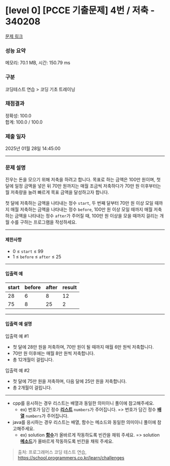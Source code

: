 # [level 0] [PCCE 기출문제] 4번 / 저축 - 340208

[문제 링크](https://school.programmers.co.kr/learn/courses/30/lessons/340208?language=java)

### 성능 요약

메모리: 70.1 MB, 시간: 150.79 ms

### 구분

코딩테스트 연습 > 코딩 기초 트레이닝

### 채점결과

정확성: 100.0  
합계: 100.0 / 100.0

### 제출 일자

2025년 01월 28일 14:45:00

---

### 문제 설명

<p>진우는 돈을 모으기 위해 저축을 하려고 합니다. 목표로 하는 금액은 100만 원이며, 첫 달에 일정 금액을 넣은 뒤 70만 원까지는 매월 조금씩 저축하다가 70만 원 이후부터는 월 저축량을 늘려 빠르게 목표 금액을 달성하고자 합니다.</p>

<p>첫 달에 저축하는 금액을 나타내는 정수 <code>start</code>, 두 번째 달부터 70만 원 이상 모일 때까지 매월 저축하는 금액을 나타내는 정수 <code>before</code>, 100만 원 이상 모일 때까지 매월 저축하는 금액을 나타내는 정수 <code>after</code>가 주어질 때, 100만 원 이상을 모을 때까지 걸리는 개월 수를 구하는 프로그램을 작성하세요.</p>

<hr>

<h4>제한사항</h4>

<ul>
<li>0 ≤ <code>start</code> ≤ 99</li>
<li>1 ≤ <code>before</code> ≤ <code>after</code> ≤ 25</li>
</ul>

<hr>

<h4>입출력 예</h4>
<table class="table">
        <thead><tr>
<th>start</th>
<th>before</th>
<th>after</th>
<th>result</th>
</tr>
</thead>
        <tbody><tr>
<td>28</td>
<td>6</td>
<td>8</td>
<td>12</td>
</tr>
<tr>
<td>75</td>
<td>8</td>
<td>25</td>
<td>2</td>
</tr>
</tbody>
      </table>
<hr>

<h4>입출력 예 설명</h4>

<p>입출력 예 #1</p>

<ul>
<li>첫 달에 28만 원을 저축하며, 70만 원이 될 때까지 매월 6만 원씩 저축합니다.</li>
<li>70만 원 이후에는 매월 8만 원씩 저축합니다.</li>
<li>총 12개월이 걸립니다.</li>
</ul>

<p>입출력 예 #2</p>

<ul>
<li>첫 달에 75만 원을 저축하며, 다음 달에 25만 원을 저축합니다.</li>
<li>총 2개월이 걸립니다.</li>
</ul>

<hr>

<ul>
<li>cpp를 응시하는 경우 리스트는 배열과 동일한 의미이니 풀이에 참고해주세요.

<ul>
<li>ex) 번호가 담긴 정수 <u><strong>리스트</strong></u> <code>numbers</code>가 주어집니다. =&gt; 번호가 담긴 정수 <u><strong>배열</strong></u> <code>numbers</code>가 주어집니다.</li>
</ul></li>
<li>java를 응시하는 경우 리스트는 배열, 함수는 메소드와 동일한 의미이니 풀이에 참고해주세요.

<ul>
<li>ex) solution <u><strong>함수</strong></u>가 올바르게 작동하도록 빈칸을 채워 주세요. =&gt; solution <u><strong>메소드</strong></u>가 올바르게 작동하도록 빈칸을 채워 주세요.</li>
</ul></li>
</ul>

> 출처: 프로그래머스 코딩 테스트 연습, https://school.programmers.co.kr/learn/challenges
